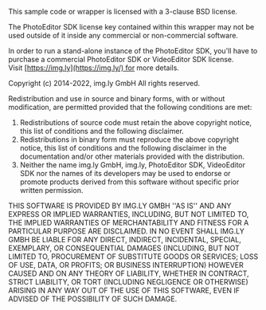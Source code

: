 This sample code or wrapper is licensed with a 3-clause BSD license.

The PhotoEditor SDK license key contained within this wrapper may not be used outside of it inside any commercial or non-commercial software.

In order to run a stand-alone instance of the PhotoEditor SDK, you'll have to purchase a commercial PhotoEditor SDK or VideoEditor SDK license. Visit [https://img.ly](https://img.ly/) for more details.

Copyright (c) 2014-2022, img.ly GmbH All rights reserved.

Redistribution and use in source and binary forms, with or without modification, are permitted provided that the following conditions are met:

1. Redistributions of source code must retain the above copyright notice, this list of conditions and the following disclaimer.
2. Redistributions in binary form must reproduce the above copyright notice, this list of conditions and the following disclaimer in the documentation and/or other materials provided with the distribution.
3. Neither the name img.ly GmbH, img.ly, PhotoEditor SDK, VideoEditor SDK nor the names of its developers may be used to endorse or promote products derived from this software without specific prior written permission.

THIS SOFTWARE IS PROVIDED BY IMG.LY GMBH ''AS IS'' AND ANY EXPRESS OR IMPLIED WARRANTIES, INCLUDING, BUT NOT LIMITED TO, THE IMPLIED WARRANTIES OF MERCHANTABILITY AND FITNESS FOR A PARTICULAR PURPOSE ARE DISCLAIMED. IN NO EVENT SHALL IMG.LY GMBH BE LIABLE FOR ANY DIRECT, INDIRECT, INCIDENTAL, SPECIAL, EXEMPLARY, OR CONSEQUENTIAL DAMAGES (INCLUDING, BUT NOT LIMITED TO, PROCUREMENT OF SUBSTITUTE GOODS OR SERVICES; LOSS OF USE, DATA, OR PROFITS; OR BUSINESS INTERRUPTION) HOWEVER CAUSED AND ON ANY THEORY OF LIABILITY, WHETHER IN CONTRACT, STRICT LIABILITY, OR TORT (INCLUDING NEGLIGENCE OR OTHERWISE) ARISING IN ANY WAY OUT OF THE USE OF THIS SOFTWARE, EVEN IF ADVISED OF THE POSSIBILITY OF SUCH DAMAGE.
